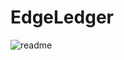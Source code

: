 # EdgeLedger
![readme](https://github.com/miloraddjordjevic95/edge-ledger/assets/49990887/38afd6e2-cbbf-49ec-afb2-405aeaaa393e)
